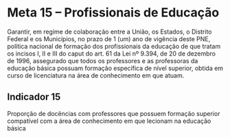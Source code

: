 # Meta 15 – Profissionais de Educação

Garantir, em regime de colaboração entre a União, os Estados, o Distrito Federal e os Municípios, no prazo de 1 (um) ano de vigência deste PNE, política nacional de formação dos profissionais da educação de que tratam os incisos I, II e III do caput do art. 61 da Lei nº 9.394, de 20 de dezembro de 1996, assegurado que todos os professores e as professoras da educação básica possuam formação específica de nível superior, obtida em curso de licenciatura na área de conhecimento em que atuam.

## Indicador 15

Proporção de docências com professores que possuem formação superior compatível com a área de conhecimento em que lecionam na educação básica
